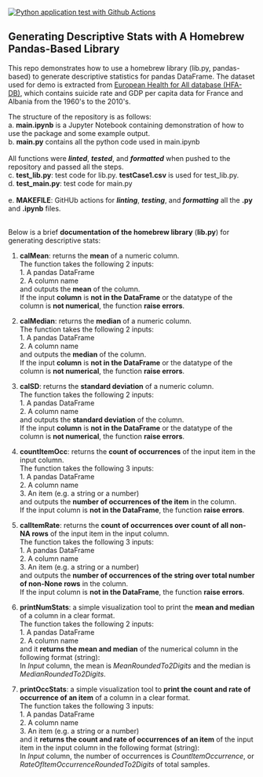 [![Python application test with Github Actions](https://github.com/nogibjj/DataScienceCI_YCLiu/actions/workflows/main.yml/badge.svg)](https://github.com/nogibjj/DataScienceCI_YCLiu/actions/workflows/main.yml)

## Generating Descriptive Stats with A Homebrew Pandas-Based Library

This repo demonstrates how to use a homebrew library (lib.py, pandas-based) to generate descriptive statistics for pandas DataFrame. The dataset used for demo is extracted from [European Health for All database (HFA-DB)](https://gateway.euro.who.int/en/datasets/european-health-for-all-database/), which contains suicide rate and GDP per capita data for France and Albania from the 1960's to the 2010's.

The structure of the repository is as follows:
<br>a. **main.ipynb** is a Jupyter Notebook containing demonstration of how to use the package and some example output.
<br>b. **main.py** contains all the python code used in main.ipynb
<br><br>All functions were **<em>linted</em>**, **<em>tested</em>**, and **<em>formatted</em>** when pushed to the repository and passed all the steps.
<br> c. **test_lib.py**: test code for lib.py. **testCase1.csv** is used for test_lib.py.
<br> d. **test_main.py**: test code for main.py
<br>
<br> e. **MAKEFILE**: GitHUb actions for **<em>linting</em>**, **<em>testing</em>**, and **<em>formatting</em>** all the **.py** and **.ipynb** files.

<br>Below is a brief **documentation of the homebrew library** (**lib.py**) for generating descriptive stats:

1. **calMean**: returns the **mean** of a numeric column.
  <br> The function takes the following 2 inputs:
  <br> 1. A pandas DataFrame 
  <br> 2. A column name
  <br> and outputs the **mean** of the column.
  <br> If the input **column** is **not in the DataFrame** or the datatype of the column is **not numerical**, the function **raise errors**.

2. **calMedian**: returns the **median** of a numeric column.
  <br> The function takes the following 2 inputs:
  <br> 1. A pandas DataFrame 
  <br> 2. A column name
  <br> and outputs the **median** of the column.
  <br> If the input **column** is **not in the DataFrame** or the datatype of the column is **not numerical**, the function **raise errors**.

3. **calSD**: returns the **standard deviation** of a numeric column.
  <br> The function takes the following 2 inputs:
  <br> 1. A pandas DataFrame 
  <br> 2. A column name
  <br> and outputs the **standard deviation** of the column.
  <br> If the input **column** is **not in the DataFrame** or the datatype of the column is **not numerical**, the function **raise errors**.

4. **countItemOcc**: returns the **count of occurrences** of the input item in the input column.
  <br> The function takes the following 3 inputs:
  <br> 1. A pandas DataFrame 
  <br> 2. A column name
  <br> 3. An item (e.g. a string or a number)
  <br> and outputs the **number of occurrences of the item** in the column.
  <br> If the input column is **not in the DataFrame**, the function **raise errors**.

5. **calItemRate**: returns the **count of occurrences over count of all non-NA rows** of the input item in the input column.
  <br> The function takes the following 3 inputs:
  <br> 1. A pandas DataFrame 
  <br> 2. A column name
  <br> 3. An item (e.g. a string or a number)
  <br> and outputs the **number of occurrences of the string over total number of non-None rows** in the column.
  <br> If the input column is **not in the DataFrame**, the function **raise errors**.

6. **printNumStats**: a simple visualization tool to print the **mean and median** of a column in a clear format.
  <br> The function takes the following 2 inputs:
  <br> 1. A pandas DataFrame 
  <br> 2. A column name
  <br> and it **returns the mean and median** of the numerical column in the following format (string):
  <br> In *Input* column, the mean is *MeanRoundedTo2Digits* and the median is *MedianRoundedTo2Digits*.          

7. **printOccStats**: a simple visualization tool to **print the count and rate of occurrence of an item** of a column in a clear format.
  <br> The function takes the following 3 inputs:
  <br> 1. A pandas DataFrame 
  <br> 2. A column name
  <br> 3. An item (e.g. a string or a number)
  <br> and it **returns the count and rate of occurrences of an item** of the input item in the input column in the following format (string):
  <br> In *Input* column, the number of occurrences is *CountItemOccurrence*, or *RateOfItemOccurrenceRoundedTo2Digits* of total samples.        
